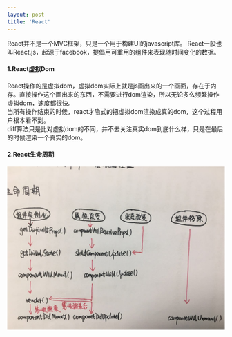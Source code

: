 ```yaml
---
layout: post
title: 'React'
---
```

React并不是一个MVC框架，只是一个用于构建UI的javascript库。  React一般也叫React.js，起源于facebook，提倡用可重用的组件来表现随时间变化的数据。
<!--break-->
#### 1.React虚拟Dom 
React操作的是虚拟dom，虚拟dom实际上就是js画出来的一个画面，存在于内存。直接操作这个画出来的东西，不需要进行dom渲染，所以无论多么频繁操作虚拟dom，速度都很快。   
当所有操作结束的时候，react才隐式的把虚拟dom渲染成真的dom，这个过程用户根本看不到。   
diff算法只是比对虚拟dom的不同，并不去关注真实dom到底什么样，只是在最后的时候渲染一个真实的dom。
#### 2.React生命周期
<img src="/../assets/reactlifecycle.jpeg" alt="reactlifecycle">
